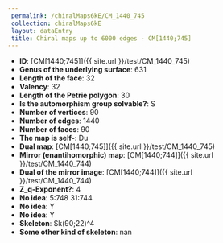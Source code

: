 ```yaml
--- 
 permalink: /chiralMaps6kE/CM_1440_745 
 collection: chiralMaps6kE
 layout: dataEntry
 title: Chiral maps up to 6000 edges - CM[1440;745]
---
```


- **ID**: [CM[1440;745]]({{ site.url }}/test/CM_1440_745)
- **Genus of the underlying surface**: 631
- **Length of the face**: 32
- **Valency**: 32
- **Length of the Petrie polygon**: 30
- **Is the automorphism group solvable?**: S
- **Number of vertices**: 90
- **Number of edges**: 1440
- **Number of faces**: 90
- **The map is self-**: Du
- **Dual map**: [CM[1440;745]]({{ site.url }}/test/CM_1440_745)
- **Mirror (enantihomorphic) map**: [CM[1440;744]]({{ site.url }}/test/CM_1440_744)
- **Dual of the mirror image**: [CM[1440;744]]({{ site.url }}/test/CM_1440_744)
- **Z_q-Exponent?**: 4
- **No idea**:  5:748 31:744
- **No idea**: Y
- **No idea**: Y
- **Skeleton**: Sk(90;22)^4
- **Some other kind of skeleton**: nan
